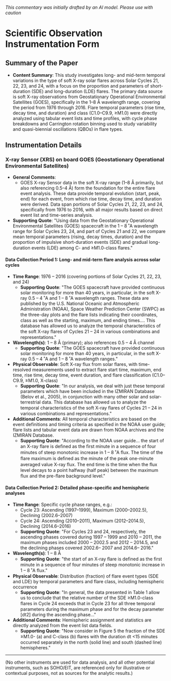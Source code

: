 _This commentary was initially drafted by an AI model. Please use with caution_

# Scientific Observation Instrumentation Form

## Summary of the Paper
- **Content Summary**: This study investigates long- and mid-term temporal variations in the type of soft X-ray solar flares across Solar Cycles 21, 22, 23, and 24, with a focus on the proportion and parameters of short-duration (SDE) and long-duration (LDE) flares. The primary data source is soft X-ray observations from Geostationary Operational Environmental Satellites (GOES), specifically in the 1–8 Å wavelength range, covering the period from 1976 through 2016. Flare temporal parameters (rise time, decay time, and duration) and class (C1.0–C9.9, ≥M1.0) were directly analyzed using tabular event lists and time profiles, with cycle phase breakdowns and Carrington rotation binning used to study variability and quasi-biennial oscillations (QBOs) in flare types.

## Instrumentation Details

### X-ray Sensor (XRS) on board GOES (Geostationary Operational Environmental Satellites)
- **General Comments**:
  - GOES X-ray Sensor data in the soft X-ray range (1–8 Å primarily, but also referencing 0.5–4 Å) form the foundation for the entire flare event analysis. These data provide temporal evolution (start, peak, end) for each event, from which rise time, decay time, and duration were derived. Data span portions of Solar Cycles 21, 22, 23, and 24, specifically from 1976 to 2016, with all major results based on direct event list and time-series analysis.
- **Supporting Quote**: "Using data from the Geostationary Operational Environmental Satellites (GOES) spacecraft in the 1 – 8 ˚A wavelength range for Solar Cycles 23, 24, and part of Cycles 21 and 22, we compare mean temporal parameters (rising, decay times, duration) and the proportion of impulsive short-duration events (SDE) and gradual long-duration events (LDE) among C- and ≥M1.0-class ﬂares."

#### Data Collection Period 1: Long- and mid-term flare analysis across solar cycles
- **Time Range**: 1976 – 2016 (covering portions of Solar Cycles 21, 22, 23, and 24)
  - **Supporting Quote**: "The GOES spacecraft have provided continuous solar monitoring for more than 40 years, in particular, in the soft X-ray 0.5 – 4 ˚A and 1 – 8 ˚A wavelength ranges. These data are published by the U.S. National Oceanic and Atmospheric Administration (NOAA), Space Weather Prediction Center (SWPC) as the three-day plots and the ﬂare lists indicating their coordinates, class as well as the starting, maximum, and ending times.... This database has allowed us to analyze the temporal characteristics of the soft X-ray ﬂares of Cycles 21 – 24 in various combinations and representations."
- **Wavelength(s)**: 1 – 8 Å (primary); also references 0.5 – 4 Å channel
  - **Supporting Quote**: "The GOES spacecraft have provided continuous solar monitoring for more than 40 years, in particular, in the soft X-ray 0.5 – 4 ˚A and 1 – 8 ˚A wavelength ranges."
- **Physical Observable**: Soft X-ray flux from solar flares, with time-resolved measurements used to extract flare start time, maximum, end time, rise time, decay time, event duration, and flare classification (C1.0–C9.9, ≥M1.0, X-class)
  - **Supporting Quote**: "In our analysis, we deal with just these temporal parameters which have been included in the IZMIRAN Database (Belov et al., 2005), in conjunction with many other solar and solar-terrestrial data. This database has allowed us to analyze the temporal characteristics of the soft X-ray ﬂares of Cycles 21 – 24 in various combinations and representations."
- **Additional Comments**: All temporal characteristics are based on the event definitions and timing criteria as specified in the NOAA user guide; flare lists and tabular event data are drawn from NOAA archives and the IZMIRAN Database.
  - **Supporting Quote**: "According to the NOAA user guide... the start of an X-ray ﬂare is deﬁned as the ﬁrst minute in a sequence of four minutes of steep monotonic increase in 1 – 8 ˚A ﬂux. The time of the ﬂare maximum is deﬁned as the minute of the peak one-minute averaged value X-ray ﬂux. The end time is the time when the ﬂux level decays to a point halfway (half peak) between the maximum ﬂux and the pre-ﬂare background level."

#### Data Collection Period 2: Detailed phase-specific and hemispheric analyses
- **Time Range**: Specific cycle phase ranges, e.g.:
    - Cycle 23: Ascending (1997–1999), Maximum (2000–2002.5), Declining (2002.6–2007)
    - Cycle 24: Ascending (2010–2011), Maximum (2012–2014.5), Declining (2014.6–2016)
  - **Supporting Quote**: "For Cycles 23 and 24, respectively, the ascending phases covered during 1997 – 1999 and 2010 – 2011, the maximum phases included 2000 – 2002.5 and 2012 – 2014.5, and the declining phases covered 2002.6– 2007 and 2014.6– 2016."
- **Wavelength(s)**: 1 – 8 Å
  - **Supporting Quote**: "the start of an X-ray ﬂare is deﬁned as the ﬁrst minute in a sequence of four minutes of steep monotonic increase in 1 – 8 ˚A ﬂux."
- **Physical Observable**: Distribution (fraction) of flare event types (SDE and LDE) by temporal parameters and flare class, including hemispheric occurrence
  - **Supporting Quote**: "In general, the data presented in Table 1 allow us to conclude that the relative number of the SDE ≥M1.0-class ﬂares in Cycle 24 exceeds that in Cycle 23 for all three temporal parameters during the maximum phase and for the decay parameter [dt2] during the ascending phase..."
- **Additional Comments**: Hemispheric assignment and statistics are directly analyzed from the event list data fields.
  - **Supporting Quote**: "Now consider in Figure 5 the fraction of the SDE ≥M1.0- (a) and C-class (b) ﬂares with the duration dt <15 minutes occurred separately in the north (solid line) and south (dashed line) hemispheres."

---

(No other instruments are used for data analysis, and all other potential instruments, such as SOHO/EIT, are referenced only for illustrative or contextual purposes, not as sources for the analytic results.)
